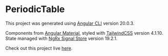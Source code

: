 # PeriodicTable

This project was generated using [Angular CLI](https://github.com/angular/angular-cli) version 20.0.3.

Components from [Angular Material](https://material.angular.dev/), styled with [TailwindCSS](https://tailwindcss.com/) version 4.1.10. State managed with [NgRx Signal Store](https://ngrx.io/) version 19.2.1.

Check out this project live [here](https://zofia-mm.github.io/periodic-table/).
